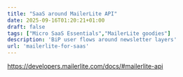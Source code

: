 ```yaml
---
title: "SaaS around MailerLite API"
date: 2025-09-16T01:20:21+01:00
draft: false
tags: ["Micro SaaS Essentials","MailerLite goodies"]
description: 'BiP user flows around newsletter layers'
url: 'mailerlite-for-saas'
---
```



https://developers.mailerlite.com/docs/#mailerlite-api